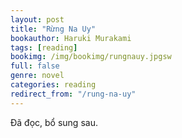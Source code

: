 ```yaml
---
layout: post
title: "Rừng Na Uy"
bookauthor: Haruki Murakami
tags: [reading]
bookimg: /img/bookimg/rungnauy.jpgsw
full: false
genre: novel
categories: reading
redirect_from: "/rung-na-uy"
---
```


Đã đọc, bổ sung sau.
